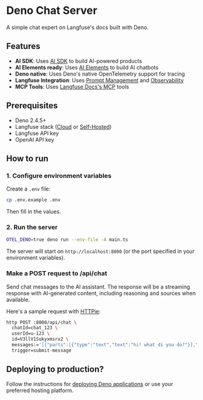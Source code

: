# Deno Chat Server

A simple chat expert on Langfuse's docs built with Deno.

## Features

- **AI SDK**: Uses [AI SDK](https://ai-sdk.dev) to build AI-powered products
- **AI Elements ready**: Uses [AI Elements](https://ai-sdk.dev/elements/overviewv) to build AI chatbots
- **Deno native**: Uses Deno's native OpenTelemetry support for tracing
- **Langfuse Integration**: Uses [Prompt Management](https://langfuse.com/docs/prompt-management) and [Observability](https://langfuse.com/docs/tracing)
- **MCP Tools**: Uses [Langfuse Docs's MCP](https://langfuse.com/docs/docs-mcp) tools

## Prerequisites

- Deno 2.4.5+
- Langfuse stack ([Cloud](https://cloud.langfuse.com/) or [Self-Hosted](https://langfuse.com/docs/deployment/self-host))
- Langfuse API key
- OpenAI API key

## How to run

### 1. Configure environment variables

Create a `.env` file:

```sh
cp .env.example .env
```

Then fill in the values.

### 2. Run the server

```sh
OTEL_DENO=true deno run --env-file -A main.ts
```

The server will start on `http://localhost:8000` (or the port specified in your environment variables).

### Make a POST request to /api/chat

Send chat messages to the AI assistant. The response will be a streaming response with AI-generated content, including reasoning and sources when available.

Here's a sample request with [HTTPie](https://httpie.io/):

```sh 
http POST :8000/api/chat \
  chatId=chat_123 \
  userId=u-123 \
  id=V3llV1Sukyxmsrx2 \
  messages:='[{"parts":[{"type":"text","text":"hi! what di you do?"}],"id":"U6JkjwnYnfyN80ca","role":"user"}]' \
  trigger=submit-message
```

## Deploying to production?

Follow the instructions for [deploying Deno applications](https://deno.com/deploy) or use your preferred hosting platform.
